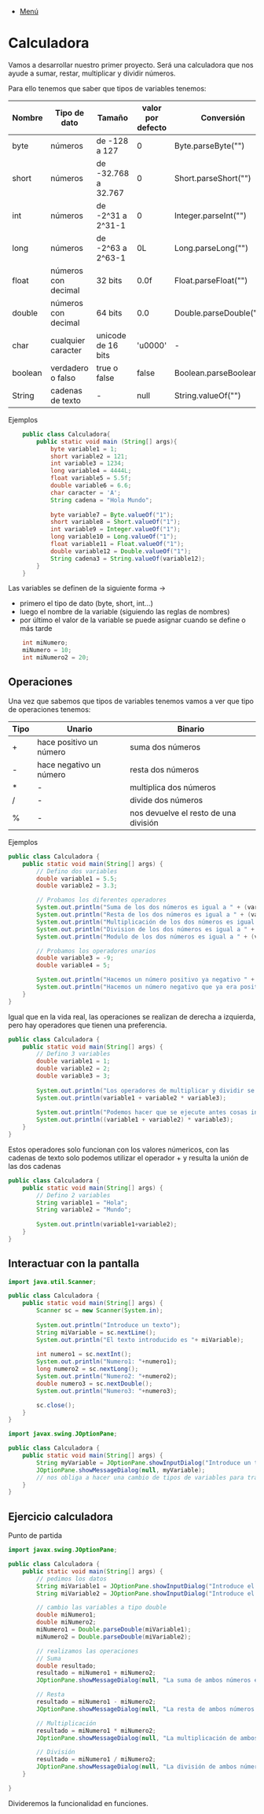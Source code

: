 - [Menú](../README.md)

# Calculadora

Vamos a desarrollar nuestro primer proyecto. Será una calculadora que nos ayude a sumar, restar, multiplicar y dividir números.

Para ello tenemos que saber que tipos de variables tenemos:

| Nombre| Tipo de dato| Tamaño | valor por defecto| Conversión |
| --- | --- | --- | --- | --- |
| byte | números | de -128 a 127  | 0 | Byte.parseByte("") |
| short | números | de -32.768 a 32.767 | 0 | Short.parseShort("") |
| int | números | de -2^31 a 2^31-1 | 0 | Integer.parseInt("") |
| long | números | de -2^63 a 2^63-1 | 0L | Long.parseLong("") |
| float | números con decimal | 32 bits | 0.0f | Float.parseFloat("") |
| double | números con decimal | 64 bits | 0.0 | Double.parseDouble("")|
| char | cualquier caracter | unicode de 16 bits | 'u0000' | - |
| boolean | verdadero o falso | true o false | false | Boolean.parseBoolean("") |
| String | cadenas de texto | - | null | String.valueOf("") |

Ejemplos

````java
    public class Calculadora{
        public static void main (String[] args){
            byte variable1 = 1;
            short variable2 = 121;
            int variable3 = 1234;
            long variable4 = 4444L;
            float variable5 = 5.5f;
            double variable6 = 6.6;
            char caracter = 'A';
            String cadena = "Hola Mundo";
            
            byte variable7 = Byte.valueOf("1");
            short variable8 = Short.valueOf("1");
            int variable9 = Integer.valueOf("1");
            long variable10 = Long.valueOf("1");
            float variable11 = Float.valueOf("1");
            double variable12 = Double.valueOf("1");
            String cadena3 = String.valueOf(variable12);
        }
    }
````

Las variables se definen de la siguiente forma ->

- primero el tipo de dato (byte, short, int...)
- luego el nombre de la variable (siguiendo las reglas de nombres)
- por último el valor de la variable se puede asignar cuando se define o más tarde

````java
    int miNumero;
    miNumero = 10;
    int miNumero2 = 20;
````

## Operaciones

Una vez que sabemos que tipos de variables tenemos vamos a ver que tipo de operaciones tenemos:

| Tipo| Unario| Binario |
| --- | --- | --- |
| + | hace positivo un número | suma dos números |
| - | hace negativo un número | resta dos números |
| * | - | multiplica dos números |
| / | - | divide dos números |
| % | -| nos devuelve el resto de una división |

Ejemplos

````java
public class Calculadora {
	public static void main(String[] args) {
		// Defino dos variables
		double variable1 = 5.5;
		double variable2 = 3.3;

		// Probamos los diferentes operadores
		System.out.println("Suma de los dos números es igual a " + (variable1 + variable2));
		System.out.println("Resta de los dos números es igual a " + (variable1 - variable2));
		System.out.println("Multiplicación de los dos números es igual a " + (variable1 * variable2));
		System.out.println("Division de los dos números es igual a " + (variable1 / variable2));
		System.out.println("Modulo de los dos números es igual a " + (variable1 % variable2));

		// Probamos los operadores unarios
		double variable3 = -9;
		double variable4 = 5;

		System.out.println("Hacemos un número positivo ya negativo " + (-variable3));
		System.out.println("Hacemos un número negativo que ya era positivo " + (-variable4));
	}
}
````

Igual que en la vida real, las operaciones se realizan de derecha a izquierda, pero hay operadores que tienen una preferencia.

````java
public class Calculadora {
	public static void main(String[] args) {
		// Defino 3 variables
		double variable1 = 1;
		double variable2 = 2;
		double variable3 = 3;
		
		System.out.println("Los operadores de multiplicar y dividir se ejecutan antes que los de sumar y restar");
		System.out.println(variable1 + variable2 * variable3);
		
		System.out.println("Podemos hacer que se ejecute antes cosas incluyendolos entre paréntesis");
		System.out.println((variable1 + variable2) * variable3);
	}
}
````

Estos operadores solo funcionan con los valores númericos, con las cadenas de texto solo podemos utilizar el operador + y resulta la unión de las dos cadenas

````java
public class Calculadora {
	public static void main(String[] args) {
		// Defino 2 variables
		String variable1 = "Hola";
		String variable2 = "Mundo";
		
		System.out.println(variable1+variable2);
	}	
}
````

## Interactuar con la pantalla

````java
import java.util.Scanner;

public class Calculadora {
	public static void main(String[] args) {
        Scanner sc = new Scanner(System.in);
       
        System.out.println("Introduce un texto");  
        String miVariable = sc.nextLine(); 
        System.out.println("El texto introducido es "+ miVariable);
        
        int numero1 = sc.nextInt();
        System.out.println("Numero1: "+numero1);
        long numero2 = sc.nextLong();
        System.out.println("Numero2: "+numero2);
        double numero3 = sc.nextDouble();
        System.out.println("Numero3: "+numero3);

        sc.close();
	}	
}
````

````java
import javax.swing.JOptionPane;

public class Calculadora {
	public static void main(String[] args) {
		String myVariable = JOptionPane.showInputDialog("Introduce un texto");
		JOptionPane.showMessageDialog(null, myVariable);
        // nos obliga a hacer una cambio de tipos de variables para trabajar con números
	}	
}
````

## Ejercicio calculadora

Punto de partida 

````java
import javax.swing.JOptionPane;

public class Calculadora {
	public static void main(String[] args) {
		// pedimos los datos
		String miVariable1 = JOptionPane.showInputDialog("Introduce el primer número");
		String miVariable2 = JOptionPane.showInputDialog("Introduce el segundo número");

		// cambio las variables a tipo double
		double miNumero1;
		double miNumero2;
		miNumero1 = Double.parseDouble(miVariable1);
		miNumero2 = Double.parseDouble(miVariable2);

		// realizamos las operaciones
		// Suma
		double resultado;
		resultado = miNumero1 + miNumero2;
		JOptionPane.showMessageDialog(null, "La suma de ambos números es " + resultado);

		// Resta
		resultado = miNumero1 - miNumero2;
		JOptionPane.showMessageDialog(null, "La resta de ambos números es " + resultado);

		// Multiplicación
		resultado = miNumero1 * miNumero2;
		JOptionPane.showMessageDialog(null, "La multiplicación de ambos números es " + resultado);

		// División
		resultado = miNumero1 / miNumero2;
		JOptionPane.showMessageDialog(null, "La división de ambos números es " + resultado);
	}

}
````

Divideremos la funcionalidad en funciones.
